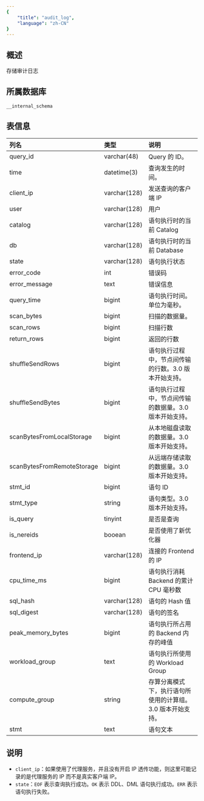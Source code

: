 ```yaml
---
{
    "title": "audit_log",
    "language": "zh-CN"
}
---
```


## 概述

存储审计日志

## 所属数据库


`__internal_schema`


## 表信息

| 列名                         | 类型         | 说明                                   |
| :-------------------------- | :----------- | :------------------------------------- |
| query_id          				| varchar(48)  | Query 的 ID。                            |
| time              				| datetime(3)  | 查询发生的时间。                         |
| client_ip         				| varchar(128) | 发送查询的客户端 IP                   |
| user              				| varchar(128) | 用户                                   |
| catalog           				| varchar(128) | 语句执行时的当前 Catalog               |
| db                				| varchar(128) | 语句执行时的当前 Database              |
| state             				| varchar(128) | 语句执行状态                           |
| error_code        				| int          | 错误码                                 |
| error_message     				| text         | 错误信息                               |
| query_time        				| bigint       | 语句执行时间。单位为毫秒。                |
| scan_bytes        				| bigint       | 扫描的数据量。                           |
| scan_rows         				| bigint       | 扫描行数                               |
| return_rows       				| bigint       | 返回的行数                             |
| shuffleSendRows             | bigint  | 语句执行过程中，节点间传输的行数。3.0 版本开始支持。|
| shuffleSendBytes            | bigint    | 语句执行过程中，节点间传输的数据量。3.0 版本开始支持。 |
| scanBytesFromLocalStorage   | bigint    | 从本地磁盘读取的数据量。3.0 版本开始支持。 |
| scanBytesFromRemoteStorage  | bigint    | 从远端存储读取的数据量。3.0 版本开始支持。 |
| stmt_id           				| bigint       | 语句 ID                                |
| stmt_type                   | string    | 语句类型。3.0 版本开始支持。 |
| is_query          				| tinyint      | 是否是查询                             |
| is_nereids                  | booean    | 是否使用了新优化器 |
| frontend_ip       				| varchar(128) | 连接的 Frontend 的 IP                  |
| cpu_time_ms       				| bigint       | 语句执行消耗 Backend 的累计 CPU 毫秒数 |
| sql_hash          				| varchar(128) | 语句的 Hash 值                         |
| sql_digest        				| varchar(128) | 语句的签名                             |
| peak_memory_bytes 				| bigint       | 语句执行所占用的 Backend 内存的峰值    |
| workload_group    				| text         | 语句执行所使用的 Workload Group        |
| compute_group	  				| string    | 存算分离模式下，执行语句所使用的计算组。3.0 版本开始支持。|
| stmt              				| text         | 语句文本                               |

## 说明

- `client_ip`：如果使用了代理服务，并且没有开启 IP 透传功能，则这里可能记录的是代理服务的 IP 而不是真实客户端 IP。
- `state`：`EOF` 表示查询执行成功。`OK` 表示 DDL、DML 语句执行成功。`ERR` 表示语句执行失败。

